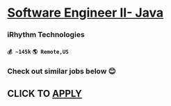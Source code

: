 # [Software Engineer II- Java](https://www.remotewlb.com/apply/software-engineer-ii-java-44139)  
### iRhythm Technologies  
#### `💰 ~145k` `🌎 Remote,US`  

###  Check out similar jobs below 😊

  
## CLICK TO [APPLY](https://www.remotewlb.com/apply/software-engineer-ii-java-44139)

